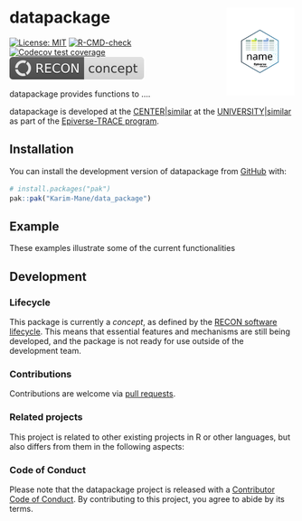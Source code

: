 
<!-- README.md is generated from README.Rmd. Please edit that file. -->

<!-- The code to render this README is stored in .github/workflows/render-readme.yaml -->

<!-- Variables marked with double curly braces will be transformed beforehand: -->

<!-- - `packagename` is extracted from the DESCRIPTION file -->

<!-- - `gh_repo` is extracted via a special environment variable in GitHub Actions -->

<!-- Having these variables allow us to re-use this the same README template across repos -->

<!-- without ever hardcoding repo-specific elements. -->

# datapackage <img src="man/figures/logo.svg" align="right" width="120" alt="" />

<!-- badges: start -->

[![License:
MIT](https://img.shields.io/badge/License-MIT-yellow.svg)](https://opensource.org/license/mit/)
[![R-CMD-check](https://github.com/Karim-Mane/data_package/actions/workflows/R-CMD-check.yaml/badge.svg)](https://github.com/Karim-Mane/data_package/actions/workflows/R-CMD-check.yaml)
[![Codecov test
coverage](https://codecov.io/gh/Karim-Mane/data_package/branch/main/graph/badge.svg)](https://app.codecov.io/gh/Karim-Mane/data_package?branch=main)
[![lifecycle-concept](https://raw.githubusercontent.com/reconverse/reconverse.github.io/master/images/badge-concept.svg)](https://www.reconverse.org/lifecycle.html#concept)
<!-- badges: end -->

datapackage provides functions to ….

<!-- This sentence is optional and can be removed -->

datapackage is developed at the [CENTER\|similar](url) at the
[UNIVERSITY\|similar](url) as part of the [Epiverse-TRACE
program](https://data.org/initiatives/epiverse/).

## Installation

You can install the development version of datapackage from
[GitHub](https://github.com/) with:

``` r
# install.packages("pak")
pak::pak("Karim-Mane/data_package")
```

## Example

These examples illustrate some of the current functionalities

## Development

### Lifecycle

This package is currently a *concept*, as defined by the [RECON software
lifecycle](https://www.reconverse.org/lifecycle.html). This means that
essential features and mechanisms are still being developed, and the
package is not ready for use outside of the development team.

### Contributions

Contributions are welcome via [pull
requests](https://github.com/Karim-Mane/data_package/pulls).

### Related projects

This project is related to other existing projects in R or other
languages, but also differs from them in the following aspects:

### Code of Conduct

Please note that the datapackage project is released with a [Contributor
Code of
Conduct](https://github.com/epiverse-trace/.github/blob/main/CODE_OF_CONDUCT.md).
By contributing to this project, you agree to abide by its terms.
